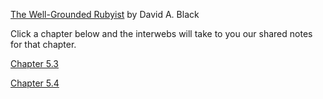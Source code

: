 
[The Well-Grounded Rubyist](https://www.amazon.com/Well-Grounded-Rubyist-David-Black/dp/1617291692) by David A. Black

Click a chapter below and the interwebs will take to you our shared notes for that chapter.

[Chapter 5.3](https://github.com/mycargus/autobots-can-read-too/tree/master/the_well_grounded_rubyist/chapter_5/5_3.md)

[Chapter 5.4](https://github.com/mycargus/autobots-can-read-too/tree/master/the_well_grounded_rubyist/chapter_5/5_4.md)

